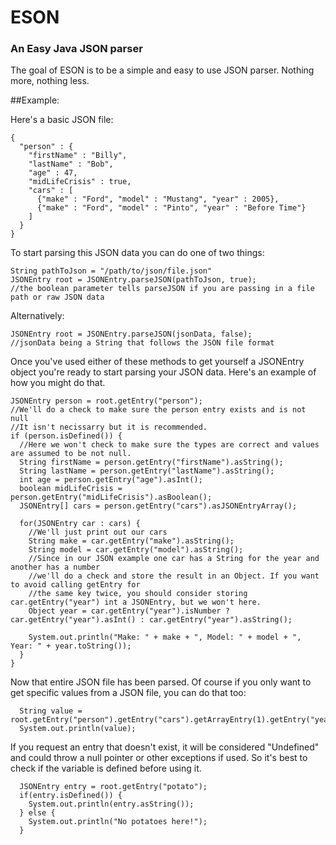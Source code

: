 # ESON
### An Easy Java JSON parser

The goal of ESON is to be a simple and easy to use JSON parser. Nothing more, nothing less.

##Example:

Here's a basic JSON file:

```
{
  "person" : {
    "firstName" : "Billy",
    "lastName" : "Bob",
    "age" : 47,
    "midLifeCrisis" : true,
    "cars" : [
      {"make" : "Ford", "model" : "Mustang", "year" : 2005},
      {"make" : "Ford", "model" : "Pinto", "year" : "Before Time"}
    ]
  }
}
```
To start parsing this JSON data you can do one of two things:

```
String pathToJson = "/path/to/json/file.json"
JSONEntry root = JSONEntry.parseJSON(pathToJson, true); 
//the boolean parameter tells parseJSON if you are passing in a file path or raw JSON data
```

Alternatively:

```
JSONEntry root = JSONEntry.parseJSON(jsonData, false);
//jsonData being a String that follows the JSON file format
```

Once you've used either of these methods to get yourself a JSONEntry object you're ready to start parsing your JSON data.
Here's an example of how you might do that.

```
JSONEntry person = root.getEntry("person");
//We'll do a check to make sure the person entry exists and is not null
//It isn't necissarry but it is recommended.
if (person.isDefined()) {
  //Here we won't check to make sure the types are correct and values are assumed to be not null.
  String firstName = person.getEntry("firstName").asString();
  String lastName = person.getEntry("lastName").asString();
  int age = person.getEntry("age").asInt();
  boolean midLifeCrisis = person.getEntry("midLifeCrisis").asBoolean();
  JSONEntry[] cars = person.getEntry("cars").asJSONEntryArray();

  for(JSONEntry car : cars) {
    //We'll just print out our cars
    String make = car.getEntry("make").asString();
    String model = car.getEntry("model").asString();
    //Since in our JSON example one car has a String for the year and another has a number
    //we'll do a check and store the result in an Object. If you want to avoid calling getEntry for
    //the same key twice, you should consider storing car.getEntry("year") int a JSONEntry, but we won't here.
    Object year = car.getEntry("year").isNumber ? car.getEntry("year").asInt() : car.getEntry("year").asString();

    System.out.println("Make: " + make + ", Model: " + model + ", Year: " + year.toString());
  }
}
```

Now that entire JSON file has been parsed.
Of course if you only want to get specific values from a JSON file, you can do that too:

```
  String value = root.getEntry("person").getEntry("cars").getArrayEntry(1).getEntry("year").asString();
  System.out.println(value);
```

If you request an entry that doesn't exist, it will be considered "Undefined" and could throw a null pointer or other
exceptions if used. So it's best to check if the variable is defined before using it.
```
  JSONEntry entry = root.getEntry("potato");
  if(entry.isDefined()) {
    System.out.println(entry.asString());
  } else {
    System.out.println("No potatoes here!");
  }
```